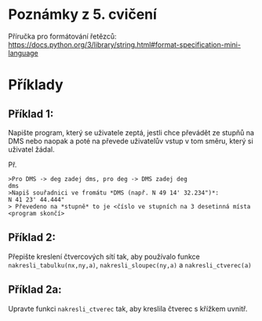 # Poznámky z 5. cvičení
Příručka pro formátování řetězců:
https://docs.python.org/3/library/string.html#format-specification-mini-language

# Příklady

## Příklad 1:
Napište program, který se uživatele zeptá, jestli chce převádět ze stupňů na DMS nebo naopak a poté na převede uživatelův vstup v tom směru, který si uživatel žádal.

Př.
```
>Pro DMS -> deg zadej dms, pro deg -> DMS zadej deg
dms
>Napiš souřadnici ve fromátu *DMS (např. N 49 14' 32.234")*:
N 41 23' 44.444"
> Převedeno na *stupně* to je <číslo ve stupních na 3 desetinná místa
<program skončí>
```

## Příklad 2:
Přepište kreslení čtvercových sítí tak, aby používalo funkce `nakresli_tabulku(nx,ny,a)`, `nakresli_sloupec(ny,a)` a `nakresli_ctverec(a)`

## Příklad 2a:
Upravte funkci `nakresli_ctverec` tak, aby kreslila čtverec s křížkem uvnitř.
